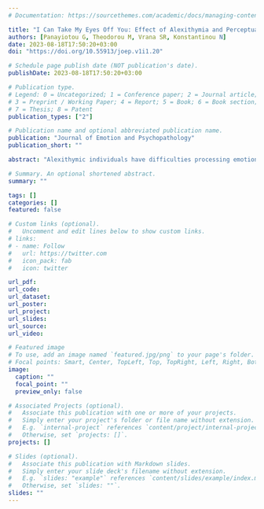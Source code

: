```yaml
---
# Documentation: https://sourcethemes.com/academic/docs/managing-content/

title: "I Can Take My Eyes Off You: Effect of Alexithymia and Perceptual Load on Processing Emotional Faces"
authors: [Panayiotou G, Theodorou M, Vrana SR, Konstantinou N]
date: 2023-08-18T17:50:20+03:00
doi: "https://doi.org/10.55913/joep.v1i1.20"

# Schedule page publish date (NOT publication's date).
publishDate: 2023-08-18T17:50:20+03:00

# Publication type.
# Legend: 0 = Uncategorized; 1 = Conference paper; 2 = Journal article;
# 3 = Preprint / Working Paper; 4 = Report; 5 = Book; 6 = Book section;
# 7 = Thesis; 8 = Patent
publication_types: ["2"]

# Publication name and optional abbreviated publication name.
publication: "Journal of Emotion and Psychopathology"
publication_short: ""

abstract: "Alexithymic individuals have difficulties processing emotional stimuli, including faces, and may require more resources to process such stimuli. Alexithymia may interact with task characteristics, like perceptual load, which modulates the processing capacity allocated to task-relevant, versus task-irrelevant stimuli. We examined effects of load and distractor type (face, object) and valence (threatening, neutral), and alexithymia on performing a letter- search task. We assessed reaction time, accuracy, and heart rate to index arousal and cognitive effort. Perceptual load, distractor presence, type and valence showed expected effects. Alexithymia did not meaningfully affect reaction time, but was associated with decreased accuracy when distractors were threatening, under low perceptual load. HR did not suggest changes in resources mobilized depending on alexithymia level. Results suggest that alexithymic individuals perceived emotional stimuli and were able to maintain intact reaction time, though this came with a cost in accuracy. Absence of HR effects suggests that no additional resources were recruited to remedy this difficulty. Overall, results suggest that emotional stimuli are perceived in alexithymia at early stages, but resources are not appropriately allocated to prevent performance impairment."

# Summary. An optional shortened abstract.
summary: ""

tags: []
categories: []
featured: false

# Custom links (optional).
#   Uncomment and edit lines below to show custom links.
# links:
# - name: Follow
#   url: https://twitter.com
#   icon_pack: fab
#   icon: twitter

url_pdf:
url_code:
url_dataset:
url_poster:
url_project:
url_slides:
url_source:
url_video:

# Featured image
# To use, add an image named `featured.jpg/png` to your page's folder. 
# Focal points: Smart, Center, TopLeft, Top, TopRight, Left, Right, BottomLeft, Bottom, BottomRight.
image:
  caption: ""
  focal_point: ""
  preview_only: false

# Associated Projects (optional).
#   Associate this publication with one or more of your projects.
#   Simply enter your project's folder or file name without extension.
#   E.g. `internal-project` references `content/project/internal-project/index.md`.
#   Otherwise, set `projects: []`.
projects: []

# Slides (optional).
#   Associate this publication with Markdown slides.
#   Simply enter your slide deck's filename without extension.
#   E.g. `slides: "example"` references `content/slides/example/index.md`.
#   Otherwise, set `slides: ""`.
slides: ""
---
```

